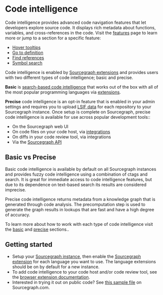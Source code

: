 # Code intelligence

Code intelligence provides advanced code navigation features that let developers explore source code. It displays rich metadata about functions, variables, and cross-references in the code. Visit the [features](./features.md) page to learn more or jump to a section for a specific feature:

- [Hover tooltips](./features.md#hover-tooltips-with-documentation-and-type-signatures)
- [Go to definition](./features.md#go-to-definition)
- [Find references](./features.md#find-references)
- [Symbol search](./features.md#symbol-search)
 
Code intelligence is enabled by [Sourcegraph extensions](../../extensions/index.md) and provides users with two different types of code intelligence; basic and precise. 

**Basic** is [search-based code intelligence](./basic_code_intelligence.md) that works out of the box with all of the most popular programming languages via [extensions](https://sourcegraph.com/extensions?query=category%3A%22Programming+languages%22). 

**Precise** code intelligence is an opt-in feature that is enabled in your admin settings and requires you to upload [LSIF data](./lsif_quickstart.md) for each repository to your Sourcegraph instance. Once setup is complete on Sourcegraph, precise code intelligence is available for use across popular development tools::

- On the Sourcegraph web UI
- On code files on your code host, via [integrations](../../integration/index.md)
- On diffs in your code review tool, via integrations
- Via the [Sourcegraph API](https://docs.sourcegraph.com/api/graphql)

## Basic vs Precise

Basic code intelligence is available by default on all Sourcegraph instances and provides fuzzy code intelligence using a combination of ctags and search. It is great for immediate access to code intelligence features, but due to its dependence on text-based search its results are considered imprecise. 

Precise code intelligence returns metadata from a knowledge graph that is generated through code analysis. The precomputation step is used to generate the graph results in lookups that are fast and have a high degree of accuracy. 

To learn more about how to work with each type of code intelligence visit the [basic](./basic_code_intelligence.md) and [precise](./precise_code_intelligence.md) sections..

## Getting started

- Setup your [Sourcegraph instance](../../admin/install/index.md), then enable the [Sourcegraph extension](../index.md) for each language you want to use. The language extensions should be on by default for a new instance.
- To add code intelligence to your code host and/or code review tool, see the [browser extension documentation](../../integration/browser_extension.md).
- Interested in trying it out on public code? See [this sample file](https://sourcegraph.com/github.com/dgrijalva/jwt-go/-/blob/token.go#L37:6$references) on Sourcegraph.com.
